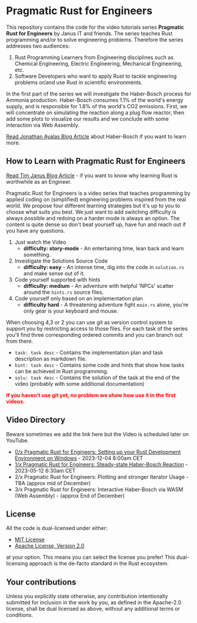 # Pragmatic Rust for Engineers

This repository contains the code for the video tutorials series **Pragmatic Rust for Engineers** by Janus IT and friends. The series teaches
Rust programming and/or to solve engineering problems. Therefore the series addresses two audiences:

1. Rust Programming Learners from Engineering disciplines such as Chemical Engineering, Electric Engineering, Mechanical Engineering, etc.
2. Software Developers who want to apply Rust to tackle engineering problems or/and use Rust in scientific environments.

In the first part of the series we will investigate the Haber-Bosch process for Ammonia production. Haber-Bosch consumes 1.1% of the world's energy supply, and is responsible for 1.8% of the world's CO2 emissions. First, we will concentrate on simulating the reaction along a plug flow reactor, then add some plots to visualize our results and we conclude with some interaction via Web Assembly.

[Read Jonathan Ayalas Blog Article](https://janus.rs/en/2023/12/the-haber-bosch-process-revolutionizing-agriculture-and-industry/) about Haber-Bosch if you want to learn more.

## How to Learn with Pragmatic Rust for Engineers

[Read Tim Janus Blog Article](https://janus.rs/en/2023/12/why-learning-rust-is-worthwhile-for-engineers/) - if you want to know why learning Rust is worthwhile as an Engineer.

Pragmatic Rust for Engineers is a video series that teaches programming by applied coding on (simplified) engineering problems inspired from the real world. We propose four different learning strategies but it's up to you to choose what suits you best. We just want to add switching difficulty is always possible and redoing on a harder mode is always an option. The content is quite dense so don't beat yourself up, have fun and reach out if you have any questions.

1. Just watch the Video
    - **difficulty: story-mode** - An entertaining time, lean back and learn something.
2. Investigate the Solutions Source Code 
    - **difficulty: easy** - An intense time, dig into the code in `solution.rs` and make sense out of it.
3. Code yourself supported with hints
    - **difficulty: medium** - An adventure with helpful 'NPCs' scatter around the `hints.rs` source files. 
4. Code yourself only based on an implementation plan 
    - **difficulty hard** - A threatening adventure fight `main.rs` alone, you're only gear is your keyboard and mouse.

When choosing 4,3 or 2 you can use git as version control system to support you by restricting access to those files. For each task of the series you'll find three corresponding ordered commits and you can branch out from there.

- `task: task desc` - Contains the implementation plan and task description as markdown file.
- `hint: task desc` - Contains some code and hints that show how tasks can be achieved in Rust programming.
- `solu: task desc` - Contains the solution of the task at the end of the video (probably with some additional documentation)

**<font color="red">If you haven't use git yet, no problem we show how use it in the first videos.</font>**

## Video Directory

Beware sometimes we add the link here but the Video is scheduled later on YouTube.

- [0/x Pragmatic Rust for Engineers: Setting up your Rust Development Environment on Windows](https://www.youtube.com/watch?v=9DU2oglBj54) - 2023-12-04 8:00am CET
- [1/x Pragmatic Rust for Engineers: Steady-state Haber-Bosch Reaction](https://www.youtube.com/watch?v=_phBAnY8vkM) - 2023-05-12 6:30am CET
- 2/x Pragmatic Rust for Engineers: Plotting and stronger Iterator Usage - TBA (approx mid of December)
- 3/x Pragmatic Rust for Engineers: Interactive Haber-Bosch via WASM (Web Assembly) - (approx End of December)

## License

All the code is dual-licensed under either:

- [MIT License](./LICENSE-MIT)
- [Apache License, Version 2.0](./LICENSE-APACHE)

at your option. This means you can select the license you prefer! This dual-licensing approach is the de-facto standard in the Rust ecosystem.

## Your contributions

Unless you explicitly state otherwise, any contribution intentionally submitted for inclusion in the work by you, as defined in the Apache-2.0 license, shall be dual licensed as above, without any additional terms or conditions.